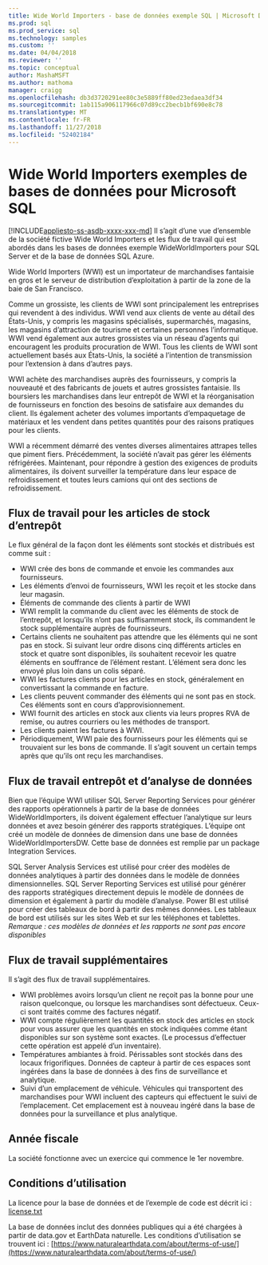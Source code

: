 ```yaml
---
title: Wide World Importers - base de données exemple SQL | Microsoft Docs
ms.prod: sql
ms.prod_service: sql
ms.technology: samples
ms.custom: ''
ms.date: 04/04/2018
ms.reviewer: ''
ms.topic: conceptual
author: MashaMSFT
ms.author: mathoma
manager: craigg
ms.openlocfilehash: db3d3720291ee80c3e5889ff80ed23edaea3df34
ms.sourcegitcommit: 1ab115a906117966c07d89cc2becb1bf690e8c78
ms.translationtype: MT
ms.contentlocale: fr-FR
ms.lasthandoff: 11/27/2018
ms.locfileid: "52402184"
---
```

# <a name="wide-world-importers-sample-databases-for-microsoft-sql"></a>Wide World Importers exemples de bases de données pour Microsoft SQL
[!INCLUDE[appliesto-ss-asdb-xxxx-xxx-md](../includes/appliesto-ss-asdb-xxxx-xxx-md.md)]
Il s’agit d’une vue d’ensemble de la société fictive Wide World Importers et les flux de travail qui est abordés dans les bases de données exemple WideWorldImporters pour SQL Server et de la base de données SQL Azure.  

Wide World Importers (WWI) est un importateur de marchandises fantaisie en gros et le serveur de distribution d’exploitation à partir de la zone de la baie de San Francisco.

Comme un grossiste, les clients de WWI sont principalement les entreprises qui revendent à des individus. WWI vend aux clients de vente au détail des États-Unis, y compris les magasins spécialisés, supermarchés, magasins, les magasins d’attraction de tourisme et certaines personnes l’informatique. WWI vend également aux autres grossistes via un réseau d’agents qui encouragent les produits procuration de WWI. Tous les clients de WWI sont actuellement basés aux États-Unis, la société a l’intention de transmission pour l’extension à dans d’autres pays.

WWI achète des marchandises auprès des fournisseurs, y compris la nouveauté et des fabricants de jouets et autres grossistes fantaisie. Ils boursiers les marchandises dans leur entrepôt de WWI et la réorganisation de fournisseurs en fonction des besoins de satisfaire aux demandes du client. Ils également acheter des volumes importants d’empaquetage de matériaux et les vendent dans petites quantités pour des raisons pratiques pour les clients.

WWI a récemment démarré des ventes diverses alimentaires attrapes telles que piment fiers.  Précédemment, la société n’avait pas gérer les éléments réfrigérées. Maintenant, pour répondre à gestion des exigences de produits alimentaires, ils doivent surveiller la température dans leur espace de refroidissement et toutes leurs camions qui ont des sections de refroidissement.

## <a name="workflow-for-warehouse-stock-items"></a>Flux de travail pour les articles de stock d’entrepôt

Le flux général de la façon dont les éléments sont stockés et distribués est comme suit :
- WWI crée des bons de commande et envoie les commandes aux fournisseurs.
- Les éléments d’envoi de fournisseurs, WWI les reçoit et les stocke dans leur magasin.
- Éléments de commande des clients à partir de WWI
- WWI remplit la commande du client avec les éléments de stock de l’entrepôt, et lorsqu’ils n’ont pas suffisamment stock, ils commandent le stock supplémentaire auprès de fournisseurs.
- Certains clients ne souhaitent pas attendre que les éléments qui ne sont pas en stock. Si suivant leur ordre disons cinq différents articles en stock et quatre sont disponibles, ils souhaitent recevoir les quatre éléments en souffrance de l’élément restant. L’élément sera donc les envoyé plus loin dans un colis séparé.
- WWI les factures clients pour les articles en stock, généralement en convertissant la commande en facture.
- Les clients peuvent commander des éléments qui ne sont pas en stock. Ces éléments sont en cours d’approvisionnement.
- WWI fournit des articles en stock aux clients via leurs propres RVA de remise, ou autres courriers ou les méthodes de transport.
- Les clients paient les factures à WWI.
- Périodiquement, WWI paie des fournisseurs pour les éléments qui se trouvaient sur les bons de commande. Il s’agit souvent un certain temps après que qu’ils ont reçu les marchandises.

## <a name="data-warehouse-and-analysis-workflow"></a>Flux de travail entrepôt et d’analyse de données

Bien que l’équipe WWI utiliser SQL Server Reporting Services pour générer des rapports opérationnels à partir de la base de données WideWorldImporters, ils doivent également effectuer l’analytique sur leurs données et avez besoin générer des rapports stratégiques. L’équipe ont créé un modèle de données de dimension dans une base de données WideWorldImportersDW. Cette base de données est remplie par un package Integration Services.

SQL Server Analysis Services est utilisé pour créer des modèles de données analytiques à partir des données dans le modèle de données dimensionnelles. SQL Server Reporting Services est utilisé pour générer des rapports stratégiques directement depuis le modèle de données de dimension et également à partir du modèle d’analyse. Power BI est utilisé pour créer des tableaux de bord à partir des mêmes données. Les tableaux de bord est utilisés sur les sites Web et sur les téléphones et tablettes. *Remarque : ces modèles de données et les rapports ne sont pas encore disponibles*

## <a name="additional-workflows"></a>Flux de travail supplémentaires

Il s’agit des flux de travail supplémentaires.
- WWI problèmes avoirs lorsqu’un client ne reçoit pas la bonne pour une raison quelconque, ou lorsque les marchandises sont défectueux. Ceux-ci sont traités comme des factures négatif.
- WWI compte régulièrement les quantités en stock des articles en stock pour vous assurer que les quantités en stock indiquées comme étant disponibles sur son système sont exactes. (Le processus d’effectuer cette opération est appelé d’un inventaire).
- Températures ambiantes à froid. Périssables sont stockés dans des locaux frigorifiques. Données de capteur à partir de ces espaces sont ingérées dans la base de données à des fins de surveillance et analytique.
- Suivi d’un emplacement de véhicule. Véhicules qui transportent des marchandises pour WWI incluent des capteurs qui effectuent le suivi de l’emplacement. Cet emplacement est à nouveau ingéré dans la base de données pour la surveillance et plus analytique.

## <a name="fiscal-year"></a>Année fiscale

La société fonctionne avec un exercice qui commence le 1er novembre.

## <a name="terms-of-use"></a>Conditions d’utilisation

La licence pour la base de données et de l’exemple de code est décrit ici : [license.txt](https://github.com/Microsoft/sql-server-samples/blob/master/license.txt)

La base de données inclut des données publiques qui a été chargées à partir de data.gov et EarthData naturelle. Les conditions d’utilisation se trouvent ici : [https://www.naturalearthdata.com/about/terms-of-use/](https://www.naturalearthdata.com/about/terms-of-use/)
